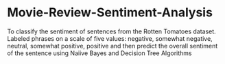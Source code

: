 # Movie-Review-Sentiment-Analysis
To classify the sentiment of sentences from the Rotten Tomatoes dataset. Labeled phrases on a scale of five values: negative, somewhat negative, neutral, somewhat  positive, positive and then predict the overall sentiment of the sentence using Naiive Bayes and Decision Tree Algorithms
